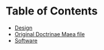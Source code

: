 # Table of Contents

* [Design](./design)
* [Original Doctrinae Maea file](./doctrinae-maea)
* [Software](./software/)